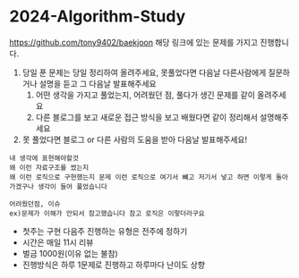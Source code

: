 # 2024-Algorithm-Study

https://github.com/tony9402/baekjoon 
해당 링크에 있는 문제를 가지고 진행합니다.

1. 당일 푼 문제는 당일 정리하여 올려주세요, 못풀었다면 다음날 다른사람에게 질문하거나 설명을 듣고 그 다음날 발표해주세요
	1. 어떤 생각을 가지고 풀었는지, 어려웠던 점, 풀다가 생긴 문제를 같이 올려주세요
	2. 다른 블로그를 보고 새로운 접근 방식을 보고 배웠다면 같이 정리해서 설명해주세요 
2. 못 풀었다면 블로그 or 다른 사람의 도움을 받아 다음날 발표해주세요!


```
내 생각에 표현해야할것
왜 이런 자료구조를 썼는지
왜 이런 로직으로 구현했는지 문제 이런 로직으로 여기서 뺴고 저기서 넣고 하면 이렇게 돌아가겠구나 생각이 들어 풀었습니다

어려웠던점, 이슈
ex)문제가 이해가 안되서 참고했습니다 참고 로직은 이렇더라구요
```

- 첫주는 구현 다음주 진행하는 유형은 전주에 정하기
- 시간은 매일 11시 리뷰
- 벌금 1000원(이유 없는 불참)
- 진행방식은 하루 1문제로 진행하고 하루마다 난이도 상향
